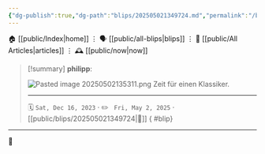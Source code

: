 ```yaml
---
{"dg-publish":true,"dg-path":"blips/202505021349724.md","permalink":"/blips/202505021349724/","title":"philipp on Threads @ 2023-12-16"}
---
```



<div class="transclusion internal-embed is-loaded"><div class="markdown-embed">




🏠 [[public/Index\|home]]  ⋮ 🗣️ [[public/all-blips\|blips]] ⋮  📝 [[public/All Articles\|articles]]  ⋮ 🕰️ [[public/now\|now]]


</div></div>


> [!summary] **philipp**:
>
> ![Pasted image 20250502135311.png](/img/user/attachments/Pasted%20image%2020250502135311.png)
> Zeit für einen Klassiker.
> - - -
>
> 🗓️ <code>Sat, Dec 16, 2023</code>  · ✏️ <code> Fri, May 2, 2025</code>  · [[public/blips/202505021349724\|🔗]]
{ #blip}


- - -

 👾
